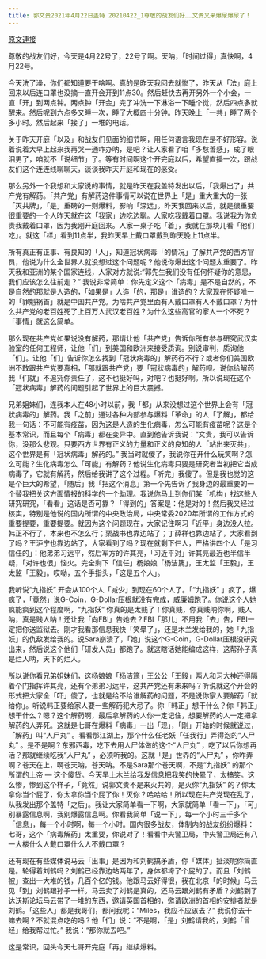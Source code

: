 ```yaml
---
title: 郭文贵2021年4月22日盖特 20210422_1尊敬的战友们好……文贵又来爆尿爆尿了！
---
```


[原文連接](https://gnews.org/ThreadView/53480712)

尊敬的战友们好，今天是4月22号了，22号了啊。天呐，「时间过得」真快啊，4月22号。


今天洗了澡，你们都知道要干啥啊。真的是昨天我回去就惨了，昨天从「法」庭上回来以后连口罩也没摘一直开会开到11点30。然后赶快去再开另外一个小会，一直「开」到两点钟。两点钟「开会」完了冲洗一下淋浴一下睡个觉，然后四点多就醒来。然后呢到六点多又睡一次，睡了大概四十分钟。昨天晚上「一共」睡了两个多小时。然后起来「接了」一堆的电话。


关于昨天开庭「以及」和战友们见面的细节啊，用任何语言我现在是不好形容。说着说着大早上起来我再哭一通咋办呐，是吧？让人家看了咱「多愁善感」，成了眼泪男了，咱就不「说细节」了。等有时间啊这个开完庭以后，希望直播一次，跟战友们这个连连线聊聊天，谈谈我昨天开庭和现在的感受。


那么另外一个我想和大家说的事情，就是昨天在我盖特发出以后，「我爆出了」共产党有解药。「共产党」有解药这件事情可以说在世界上「是」重大重大的一张「灭共牌」，「是」重磅的一则爆料，影响「深远」。昨天我回来以后，就是很重要很重要的一个人昨天就在这「我家」边吃边聊。人家吃我戴着口罩。我说我为你负责我戴着口罩，因为我刚开庭回来。人家一桌子吃「着」，我就在那块儿看「他们吃」。就这「样」看到11点半，我昨天早上戴口罩戴到昨天晚上11点半。


所有真正有正事、有良知的「人」，知道冠状病毒「的情况」了解共产党的西方官员，他说为什么全世界人就没想过这个问题呢？他说你爆出这个问题太重要了。昨天我和亚洲的某个国家连线，人家对方就说:“郭先生我们没有任何怀疑你的意思，我们应该怎么往前走？” 我说非常简单：你先定义这个「病毒」是不是自然的，不是自然的那就是人造的，「如果是」人造「的，那是」谁造的？大家现在怀疑唯一的「罪魁祸首」就是中国共产党。为啥共产党里面有人戴口罩有人不戴口罩？为什么共产党的老百姓死了上百万人武汉老百姓？为什么这些高官的家人一个不死？「事情」就这么简单。


那么现在共产党如果说没有解药，那请让他「共产党」告诉你所有参与研究武汉实验室的任何工程师，让他「们」到美国和欧洲来接受质询。别说审判，质询他「们」。让他「们」告诉你怎么找到「冠状病毒的」解药行不行？或者你们美国欧洲不敢跟共产党要真相，「那就跟共产党」要「冠状病毒的」解药呗。说你给解药我「们就」不追究你责任了，这不也挺好吗，对吧？也挺好啊。所以说现在这个「冠状病毒」解药的问题引起了世界上的巨大震撼。


兄弟姐妹们，连我本人在48小时以前，我「都」从来没想过这个世界上会有「冠状病毒的」解药。我「之前」通过各种内部参与爆料「革命」的人「了解」，都给我一句话：不可能有疫苗，因为这是人造的生化病毒，怎么可能有疫苗呢？这是个基本常识，而且每个「病毒」都在变异中。直到他告诉我说：“文贵，我可以告诉你，没那么悲观。只要西方世界有正义的力量和正义的良知的人「站出来灭共」，这个世界是有「冠状病毒」解药的。”  我当时就傻了，我说你在开什么玩笑啊？怎么可能？生化病毒怎么「可能」有解药？他说生化病毒只要是研究者当初把它当成病毒了，它就有解药，然后给我讲了这个过程。「听完」我傻了。但是我也觉的这是个巨大的希望，「随后」我「把这个消息」第一个先告诉了我身边的最重要的一个替我把关这方面情报的科学的一个助理。我说你马上到你们某「机构」找这些人研究研究，「看看」这话是否可靠？「得到的」答案是：他是对的！然后我又经过核实，特别是他说的国内所谓的中央政治局，中央常委2020年所谓的工作方式的重要提要，重要提要。就因为这个问题现在，大家记住啊习「近平」身边没人拉。韩正不行了，本来也不怎么行；栗战书也靠边站了；丁薛祥也靠边站了，大家看到了吗？王沪宁也靠边站了，大家看到了吗？现在就剩下仨人，严格讲四个人「是习信任的」：他弟弟习远平，然后军方的许其亮，「习近平对」许其亮最近也半信半疑，「对许也很」恼火。完全剩下「信任」杨娘娘「杨洁篪」，王太监「王毅」，王太监「王毅」。哎呦，五个手指头，「这是五个人」。


我听说“九指妖” 开会从100个人「减少」到现在60个人了。「“九指妖” 」疯了，爆疯了，「竟然」说G-Coin，G-Dollar压根就没有完成，威廉姆跑了。你说这个人她疯能疯到这个程度啊，“九指妖” 你真的是太贱了！你真贱，你真贱呐你啊，贱人呐，真是贱人呐！还让我「向FBI」告她去？FBI「那儿」不用我「去」告，FBI一定把你送监狱去。刚才我看那信息我快「笑晕了」，还是木兰发给我的，她「九指妖」的仇敌发给我的。说Sara崩溃了，「她」说这个G-Coin，G-Dollar压根没研究出来，然后说这个他们「研发人员」都跑了。就这瞎话她能编成这样，这帮孙子真是烂人呐，天下的烂人。


所以说你看兄弟姐妹们，这杨娘娘「杨洁篪」王公公「王毅」两人和习大神还得隔着个门指挥许其亮，还有个弟弟习远平，这共产党还有未来吗？听说就这个开会的形式把大家全「吓」傻了，也就是给不给谁解药的问题，不是说你家人要解药「就给你」。听说韩正要给家人要一些解药犯大忌了。你「韩正」想干什么？你「韩正」想干什么？嗯？这个解药啊，最后拿解药的人你一定记住，想要解药的人一定把拿解药的人弄死。这就是七哥在爆料「病毒」一出「现」，「刚」开始的时候就说过，「解药」叫“人尸丸” 。看看那江湖上，那个什么任老妖「任我行」弄得泡的“人尸丸” 。是不是啊？东邪西毒，吃下去用人尸体做的这个“人尸丸” ，吃了以后你想再活？那就继续吃我“人尸丸” ，必须听我的。这就「是」世界的“人尸丸” ，你咋弄啊？苍天在上，啊苍天呐，苍天呐。不是Sara那个苍天啊，不是“九指妖” 的那个所谓的上帝 — 这个傻货。今天早上木兰给我发信息把我笑的快晕了，太搞笑。这么惨，惨到这个样子，「竟然」说郭文贵不是来灭共的，是灭你“九指妖” 的？你太拿你当个屁了，你太拿你当个屁了你！灭你？哈哈哈！所以现在共产党现在乱了，从我发出那个盖特「之后」。我让大家简单看一下啊，大家就简单「看一下」，「可」别暴露信息啊，我别爆露信息啊。你看我简单「说一下」，每一个小时三千多个「信息」，每一个小时啊，每一个小时。国内很多战友，体制内的战友纷纷爆料：七哥，这个「病毒解药」太重要，你说对了！看看中央警卫局，中央警卫局还有八一大楼什么人戴口罩什么人不戴口罩？


还有现在有些媒体说马云「出事」是因为和刘鹤搞矛盾，你「媒体」扯淡呢你简直是。轮得着刘鹤吗？刘鹤已经靠边站两年了，身体都垮了个屁的了。而且「刘鹤被」查出一大堆的钱，几百个亿的钱。他跟马云好得很，我在北京「的时候」马云见「到」刘鹤跟孙子一样。马云卖了刘鹤是真的，还马云跟刘鹤有矛盾？刘鹤到了达沃斯论坛马云带了一堆的东西，邀请英国首相的，邀请欧洲的首相的安排者就是刘鹤。「这些人」都是我哥们，都问我呢：“Miles，我应不应该去？” 我说你去干嘛去啊？不就混点吃的吗？他「们」说：“不是啊，「是」刘鹤请我的，刘鹤「曾经」给我帮过忙。” 我说：“那你就去吧。” 


这是常识，回头今天七哥开完庭「再」继续爆料。
